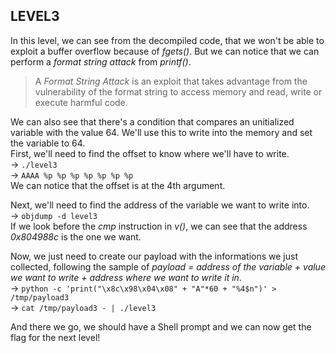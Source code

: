 ## LEVEL3

In this level, we can see from the decompiled code, that we won't be able to exploit a buffer overflow because of *fgets()*. But we can notice that we can perform a *format string attack* from *printf()*.

> A *Format String Attack* is an exploit that takes advantage from the vulnerability of the format string to access memory and read, write or execute harmful code.

We can also see that there's a condition that compares an unitialized variable with the value 64. We'll use this to write into the memory and set the variable to 64.\
First, we'll need to find the offset to know where we'll have to write.\
-> `./level3`\
-> `AAAA %p %p %p %p %p %p %p`\
We can notice that the offset is at the 4th argument.

Next, we'll need to find the address of the variable we want to write into.\
-> `objdump -d level3`\
If we look before the *cmp* instruction in *v()*, we can see that the address *0x804988c* is the one we want.

Now, we just need to create our payload with the informations we just collected, following the sample of *payload = address of the variable + value we want to write + address where we want to write it in*.\
-> `python -c 'print("\x8c\x98\x04\x08" + "A"*60 + "%4$n")' > /tmp/payload3`\
-> `cat /tmp/payload3 - | ./level3`

And there we go, we should have a Shell prompt and we can now get the flag for the next level!